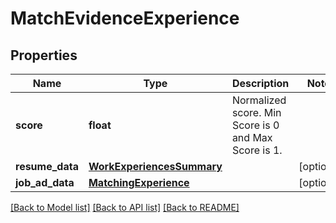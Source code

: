 # MatchEvidenceExperience


## Properties
Name | Type | Description | Notes
------------ | ------------- | ------------- | -------------
**score** | **float** | Normalized score. Min Score is 0 and Max Score is 1. | 
**resume_data** | [**WorkExperiencesSummary**](WorkExperiencesSummary.md) |  | [optional] 
**job_ad_data** | [**MatchingExperience**](MatchingExperience.md) |  | [optional] 

[[Back to Model list]](../README.md#documentation-for-models) [[Back to API list]](../README.md#documentation-for-api-endpoints) [[Back to README]](../README.md)


